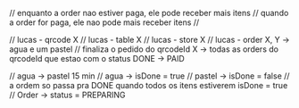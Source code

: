 // enquanto a order nao estiver paga, ele pode receber mais itens
// quando a order for paga, ele nao pode mais receber itens
//

// lucas - qrcode X
// lucas - table X
// lucas - store X
// lucas - order X, Y -> agua e um pastel
// finaliza o pedido do qrcodeId X -> todas as orders do qrcodeId que estao com o status DONE -> PAID

// agua -> pastel 15 min
// agua -> isDone = true
// pastel -> isDone = false
// a ordem so passa pra DONE quando todos os itens estiverem isDone = true
// Order -> status = PREPARING
